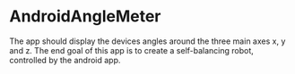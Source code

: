# AndroidAngleMeter

The app should display the devices angles around the three main axes x, y and z. The end goal of this app is to create a self-balancing robot, controlled by the android app.

